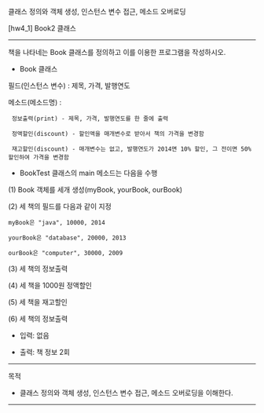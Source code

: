 클래스 정의와 객체 생성, 인스턴스 변수 접근, 메소드 오버로딩

[hw4_1] Book2 클래스

---------------------------------------------------------

책을 나타네는 Book 클래스를 정의하고 이를 이용한 프로그램을 작성하시오.

- Book 클래스

필드(인스턴스 변수) : 제목, 가격, 발행연도

메소드(메소드명) :

     정보출력(print) - 제목, 가격, 발행연도를 한 줄에 출력

     정액할인(discount) - 할인액을 매개변수로 받아서 책의 가격을 변경함

     재고할인(discount) - 매개변수는 없고, 발행연도가 2014면 10% 할인, 그 전이면 50% 할인하여 가격을 변경함



 - BookTest 클래스의 main 메소드는 다음을 수행

(1) Book 객체를 세개 생성(myBook, yourBook, ourBook)

(2) 세 책의 필드를 다음과 같이 지정

    myBook은 "java", 10000, 2014

    yourBook은 "database", 20000, 2013

    ourBook은 "computer", 30000, 2009

(3) 세 책의 정보출력

(4) 세 책을 1000원 정액할인

(5) 세 책을 재고할인

(6) 세 책의 정보출력

- 입력: 없음

- 출력: 책 정보 2회

 ----------------------------------------------------------

목적

- 클래스 정의와 객체 생성, 인스턴스 변수 접근, 메소드 오버로딩을 이해한다.

---------------------------------------------------------
